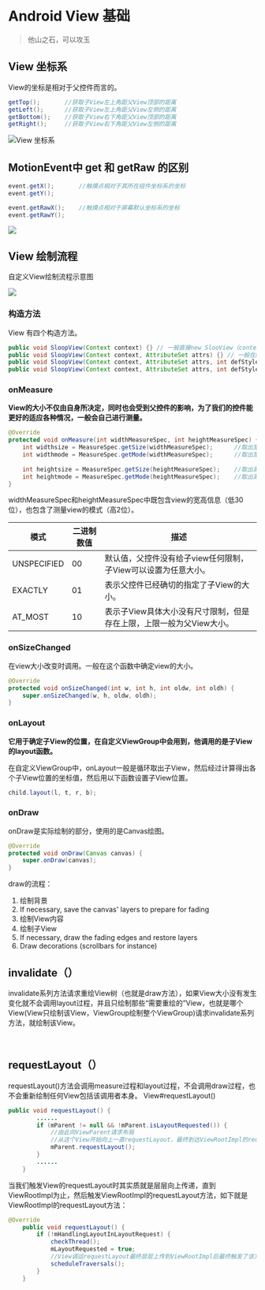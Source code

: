 #  Android View 基础

> 他山之石，可以攻玉



## View 坐标系

View的坐标是相对于父控件而言的。

```java
getTop();       //获取子View左上角距父View顶部的距离
getLeft();      //获取子View左上角距父View左侧的距离
getBottom();    //获取子View右下角距父View顶部的距离
getRight();     //获取子View右下角距父View左侧的距离
```



![View 坐标系](images/view坐标.jpg)

## MotionEvent中 get 和 getRaw 的区别

```java
event.getX();       //触摸点相对于其所在组件坐标系的坐标
event.getY();

event.getRawX();    //触摸点相对于屏幕默认坐标系的坐标
event.getRawY();
```



![](images/view02.jpg)

## View 绘制流程

自定义View绘制流程示意图

![](images/view03.jpg)



### 构造方法

View 有四个构造方法。

```java
public void SloopView(Context context) {} // 一般直接new SlooView（context）时使用
public void SloopView(Context context, AttributeSet attrs) {} // 一般在xml布局中使用
public void SloopView(Context context, AttributeSet attrs, int defStyleAttr) {}
public void SloopView(Context context, AttributeSet attrs, int defStyleAttr, int defStyleRes) {}
```



### onMeasure

**View的大小不仅由自身所决定，同时也会受到父控件的影响，为了我们的控件能更好的适应各种情况，一般会自己进行测量。**



```java
@Override
protected void onMeasure(int widthMeasureSpec, int heightMeasureSpec) {
    int widthsize = MeasureSpec.getSize(widthMeasureSpec);      //取出宽度的确切数值
    int widthmode = MeasureSpec.getMode(widthMeasureSpec);      //取出宽度的测量模式
    
    int heightsize = MeasureSpec.getSize(heightMeasureSpec);    //取出高度的确切数值
    int heightmode = MeasureSpec.getMode(heightMeasureSpec);    //取出高度的测量模式
}
```

widthMeasureSpec和heightMeasureSpec中既包含view的宽高信息（低30位），也包含了测量view的模式（高2位）。


| 模式        | 二进制数值 | 描述                                                         |
| ----------- | ---------- | ------------------------------------------------------------ |
| UNSPECIFIED | 00         | 默认值，父控件没有给子view任何限制，子View可以设置为任意大小。 |
| EXACTLY     | 01         | 表示父控件已经确切的指定了子View的大小。                     |
| AT_MOST     | 10         | 表示子View具体大小没有尺寸限制，但是存在上限，上限一般为父View大小。 |





### onSizeChanged

在view大小改变时调用。一般在这个函数中确定view的大小。

```java
@Override
protected void onSizeChanged(int w, int h, int oldw, int oldh) {
    super.onSizeChanged(w, h, oldw, oldh);
}
```



### onLayout

**它用于确定子View的位置，在自定义ViewGroup中会用到，他调用的是子View的layout函数。**

在自定义ViewGroup中，onLayout一般是循环取出子View，然后经过计算得出各个子View位置的坐标值，然后用以下函数设置子View位置。

```java
child.layout(l, t, r, b);
```



### onDraw

onDraw是实际绘制的部分，使用的是Canvas绘图。

```java
@Override
protected void onDraw(Canvas canvas) {
    super.onDraw(canvas);
}
```



draw的流程：
1. 绘制背景
2. If necessary, save the canvas' layers to prepare for fading
3. 绘制View内容
4. 绘制子View
5. If necessary, draw the fading edges and restore layers
6. Draw decorations (scrollbars for instance)



 ## invalidate（）
invalidate系列方法请求重绘View树（也就是draw方法），如果View大小没有发生变化就不会调用layout过程，并且只绘制那些“需要重绘的”View，也就是哪个View(View只绘制该View，ViewGroup绘制整个ViewGroup)请求invalidate系列方法，就绘制该View。

​      

## requestLayout（）
requestLayout()方法会调用measure过程和layout过程，不会调用draw过程，也不会重新绘制任何View包括该调用者本身。
View#requestLayout()

```java
public void requestLayout() {
        ......
        if (mParent != null && !mParent.isLayoutRequested()) {
            //由此向ViewParent请求布局
            //从这个View开始向上一直requestLayout，最终到达ViewRootImpl的requestLayout
            mParent.requestLayout();
        }
        ......
    }
```
当我们触发View的requestLayout时其实质就是层层向上传递，直到ViewRootImpl为止，然后触发ViewRootImpl的requestLayout方法，如下就是ViewRootImpl的requestLayout方法：

```java
@Override
    public void requestLayout() {
        if (!mHandlingLayoutInLayoutRequest) {
            checkThread();
            mLayoutRequested = true;
            //View调运requestLayout最终层层上传到ViewRootImpl后最终触发了该方法
            scheduleTraversals();
        }
    }
```